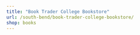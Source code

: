 ```yaml
---
title: "Book Trader College Bookstore"
url: /south-bend/book-trader-college-bookstore/
shop: books
---
```

